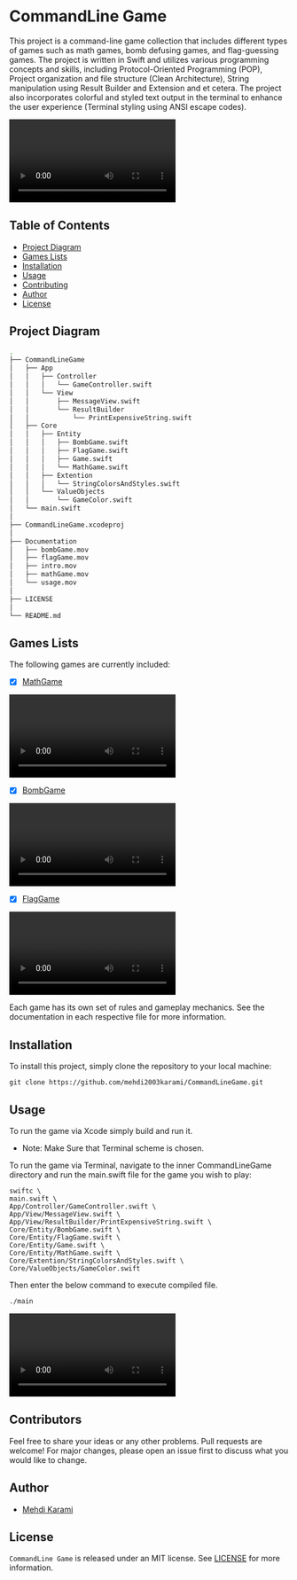 # CommandLine Game

This project is a command-line game collection that includes different types of games such as math games, bomb defusing games, and flag-guessing games. The project is written in Swift and utilizes various programming concepts and skills, including Protocol-Oriented Programming (POP), Project organization and file structure (Clean Architecture), String manipulation using Result Builder and Extension and et cetera. The project also incorporates colorful and styled text output in the terminal to enhance the user experience (Terminal styling using ANSI escape codes).

![Introduction Demo.](Documentation/intro.mov)

## Table of Contents

- [Project Diagram](#project-diagram)
- [Games Lists](#games-lists)
- [Installation](#installation)
- [Usage](#usage)
- [Contributing](#contributors)
- [Author](#author)
- [License](#license)

## Project Diagram

```bash
.
├── CommandLineGame
│   ├── App
│   │   ├── Controller
│   │   │   └── GameController.swift
│   │   └── View
│   │       ├── MessageView.swift
│   │       └── ResultBuilder
│   │           └── PrintExpensiveString.swift
│   ├── Core
│   │   ├── Entity
│   │   │   ├── BombGame.swift
│   │   │   ├── FlagGame.swift
│   │   │   ├── Game.swift
│   │   │   └── MathGame.swift
│   │   ├── Extention
│   │   │   └── StringColorsAndStyles.swift
│   │   └── ValueObjects
│   │       └── GameColor.swift
│   └── main.swift
│ 
├── CommandLineGame.xcodeproj
│ 
├── Documentation
│   ├── bombGame.mov
│   ├── flagGame.mov
│   ├── intro.mov
│   ├── mathGame.mov
│   └── usage.mov
│ 
├── LICENSE
│ 
└── README.md
```

## Games Lists

The following games are currently included:

- [x] [MathGame](CommandLineGame/Core/Entity/MathGame.swift)

![MathGame Demo.](Documentation/mathGame.mov)

- [x] [BombGame](CommandLineGame/Core/Entity/BombGame.swift)

![BombGame Demo.](Documentation/bombGame.mov)

- [x] [FlagGame](CommandLineGame/Core/Entity/FlagGame.swift)

![FlagGame Demo.](Documentation/flagGame.mov)

Each game has its own set of rules and gameplay mechanics. See the documentation in each respective file for more information.

## Installation

To install this project, simply clone the repository to your local machine:

```console 
git clone https://github.com/mehdi2003karami/CommandLineGame.git
```

## Usage
To run the game via Xcode simply build and run it.
- Note: Make Sure that Terminal scheme is chosen.

To run the game via Terminal, navigate to the inner CommandLineGame directory and run the main.swift file for the game you wish to play:

```console
swiftc \
main.swift \
App/Controller/GameController.swift \
App/View/MessageView.swift \
App/View/ResultBuilder/PrintExpensiveString.swift \
Core/Entity/BombGame.swift \
Core/Entity/FlagGame.swift \
Core/Entity/Game.swift \
Core/Entity/MathGame.swift \
Core/Extention/StringColorsAndStyles.swift \
Core/ValueObjects/GameColor.swift
```

Then enter the below command to execute compiled file.

```bash 
./main
```

![Usage Demo.](Documentation/usage.mov)

## Contributors

Feel free to share your ideas or any other problems. 
Pull requests are welcome! For major changes, please open an issue first to discuss what you would like to change.

## Author

- [Mehdi Karami](https://www.github.com/mehdi2003karami)

## License

`CommandLine Game` is released under an MIT license. See [LICENSE](LICENSE) for more information.
